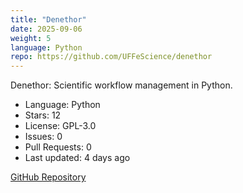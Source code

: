 ```yaml
---
title: "Denethor"
date: 2025-09-06
weight: 5
language: Python
repo: https://github.com/UFFeScience/denethor
---
```


Denethor: Scientific workflow management in Python.

- Language: Python
- Stars: 12
- License: GPL-3.0
- Issues: 0
- Pull Requests: 0
- Last updated: 4 days ago

[GitHub Repository](https://github.com/UFFeScience/denethor)
